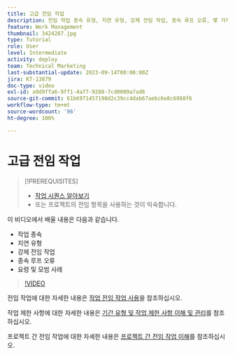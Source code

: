 ```yaml
---
title: 고급 전임 작업
description: 전임 작업 종속 유형, 지연 유형, 강제 전임 작업, 종속 루프 오류, 몇 가지 요령 및 모범 사례에 대해 알아봅니다.
feature: Work Management
thumbnail: 3424287.jpg
type: Tutorial
role: User
level: Intermediate
activity: deploy
team: Technical Marketing
last-substantial-update: 2023-09-14T00:00:00Z
jira: KT-13879
doc-type: video
exl-id: a9d9ffa6-9ff1-4a77-9288-7cd0009a7ad6
source-git-commit: 61b6971457198d2c39cc4dab67aebc6e8c6988f6
workflow-type: tm+mt
source-wordcount: '96'
ht-degree: 100%

---
```


# 고급 전임 작업


>[!PREREQUISITES]
>
>* [작업 시퀀스 알아보기](https://experienceleague.adobe.com/docs/workfront-learn/tutorials-workfront/manage-work/tasks/learn-to-sequence-tasks.html?lang=ko-KR)
>* 또는 프로젝트의 전임 항목을 사용하는 것이 익숙합니다.


이 비디오에서 배울 내용은 다음과 같습니다.

* 작업 종속
* 지연 유형
* 강제 전임 작업
* 종속 루프 오류
* 요령 및 모범 사례

>[!VIDEO](https://video.tv.adobe.com/v/3424287/?quality=12&learn=on)

전임 작업에 대한 자세한 내용은 [작업 전임 작업 사용](https://experienceleague.adobe.com/docs/workfront/using/manage-work/tasks/use-task-predecessors/use-task-predecessors.html)을 참조하십시오.

작업 제한 사항에 대한 자세한 내용은 [기간 유형 및 작업 제한 사항 이해 및 관리](https://experienceleague.adobe.com/docs/workfront-learn/tutorials-workfront/manage-work/intermediate-projects/understand-and-manage-duration-types-and-task-constraints.html)를 참조하십시오.

프로젝트 간 전임 작업에 대한 자세한 내용은 [프로젝트 간 전임 작업 이해](https://experienceleague.adobe.com/docs/workfront-learn/tutorials-workfront/manage-work/intermediate-projects/understand-cross-project-predecessors.html)를 참조하십시오.
